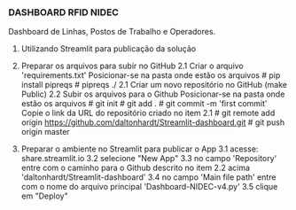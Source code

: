 ### DASHBOARD RFID NIDEC
Dashboard de Linhas, Postos de Trabalho e Operadores.

1. Utilizando Streamlit para publicação da solução
   
2. Preparar os arquivos para subir no GitHub
   2.1 Criar o arquivo 'requirements.txt'
       Posicionar-se na pasta onde estão os arquivos
       # pip install pipreqs <enter>
       # pipreqs ./ <enter>
   2.1 Criar um novo repositório no GitHub (make Public)
   2.2 Subir os arquivos para o Github
       Posicionar-se na pasta onde estão os arquivos
       # git init <enter>
       # git add . <enter>
       # git commit -m 'first commit'
       Copie o link da URL do repositório criado no item 2.1
       # git remote add origin https://github.com/daltonhardt/Streamlit-dashboard.git <enter>
       # git push origin master
     
3. Preparar o ambiente no Streamlit para publicar o App
   3.1 acesse:  share.streamlit.io
   3.2 selecione "New App"
   3.3 no campo 'Repository' entre com o caminho para o Github descrito no item 2.2 acima
         'daltonhardt/Streamlit-dashboard'
   3.4 no campo 'Main file path' entre com o nome do arquivo principal
         'Dashboard-NIDEC-v4.py'
   3.5 clique em "Deploy"
